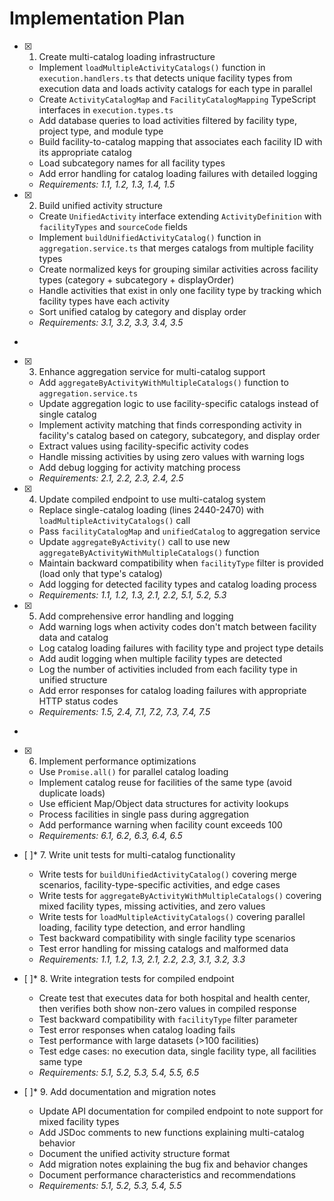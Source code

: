 # Implementation Plan

- [x] 1. Create multi-catalog loading infrastructure





  - Implement `loadMultipleActivityCatalogs()` function in `execution.handlers.ts` that detects unique facility types from execution data and loads activity catalogs for each type in parallel
  - Create `ActivityCatalogMap` and `FacilityCatalogMapping` TypeScript interfaces in `execution.types.ts`
  - Add database queries to load activities filtered by facility type, project type, and module type
  - Build facility-to-catalog mapping that associates each facility ID with its appropriate catalog
  - Load subcategory names for all facility types
  - Add error handling for catalog loading failures with detailed logging
  - _Requirements: 1.1, 1.2, 1.3, 1.4, 1.5_

- [x] 2. Build unified activity structure





  - Create `UnifiedActivity` interface extending `ActivityDefinition` with `facilityTypes` and `sourceCode` fields
  - Implement `buildUnifiedActivityCatalog()` function in `aggregation.service.ts` that merges catalogs from multiple facility types
  - Create normalized keys for grouping similar activities across facility types (category + subcategory + displayOrder)
  - Handle activities that exist in only one facility type by tracking which facility types have each activity
  - Sort unified catalog by category and display order
  - _Requirements: 3.1, 3.2, 3.3, 3.4, 3.5_
-

- [x] 3. Enhance aggregation service for multi-catalog support




  - Add `aggregateByActivityWithMultipleCatalogs()` function to `aggregation.service.ts`
  - Update aggregation logic to use facility-specific catalogs instead of single catalog
  - Implement activity matching that finds corresponding activity in facility's catalog based on category, subcategory, and display order
  - Extract values using facility-specific activity codes
  - Handle missing activities by using zero values with warning logs
  - Add debug logging for activity matching process
  - _Requirements: 2.1, 2.2, 2.3, 2.4, 2.5_

- [x] 4. Update compiled endpoint to use multi-catalog system





  - Replace single-catalog loading (lines 2440-2470) with `loadMultipleActivityCatalogs()` call
  - Pass `facilityCatalogMap` and `unifiedCatalog` to aggregation service
  - Update `aggregateByActivity()` call to use new `aggregateByActivityWithMultipleCatalogs()` function
  - Maintain backward compatibility when `facilityType` filter is provided (load only that type's catalog)
  - Add logging for detected facility types and catalog loading process
  - _Requirements: 1.1, 1.2, 1.3, 2.1, 2.2, 5.1, 5.2, 5.3_

- [x] 5. Add comprehensive error handling and logging







  - Add warning logs when activity codes don't match between facility data and catalog
  - Log catalog loading failures with facility type and project type details
  - Add audit logging when multiple facility types are detected
  - Log the number of activities included from each facility type in unified structure
  - Add error responses for catalog loading failures with appropriate HTTP status codes
  - _Requirements: 1.5, 2.4, 7.1, 7.2, 7.3, 7.4, 7.5_
-

- [x] 6. Implement performance optimizations






  - Use `Promise.all()` for parallel catalog loading
  - Implement catalog reuse for facilities of the same type (avoid duplicate loads)
  - Use efficient Map/Object data structures for activity lookups
  - Process facilities in single pass during aggregation
  - Add performance warning when facility count exceeds 100
  - _Requirements: 6.1, 6.2, 6.3, 6.4, 6.5_

- [ ]* 7. Write unit tests for multi-catalog functionality
  - Write tests for `buildUnifiedActivityCatalog()` covering merge scenarios, facility-type-specific activities, and edge cases
  - Write tests for `aggregateByActivityWithMultipleCatalogs()` covering mixed facility types, missing activities, and zero values
  - Write tests for `loadMultipleActivityCatalogs()` covering parallel loading, facility type detection, and error handling
  - Test backward compatibility with single facility type scenarios
  - Test error handling for missing catalogs and malformed data
  - _Requirements: 1.1, 1.2, 1.3, 2.1, 2.2, 2.3, 3.1, 3.2, 3.3_

- [ ]* 8. Write integration tests for compiled endpoint
  - Create test that executes data for both hospital and health center, then verifies both show non-zero values in compiled response
  - Test backward compatibility with `facilityType` filter parameter
  - Test error responses when catalog loading fails
  - Test performance with large datasets (>100 facilities)
  - Test edge cases: no execution data, single facility type, all facilities same type
  - _Requirements: 5.1, 5.2, 5.3, 5.4, 5.5, 6.5_

- [ ]* 9. Add documentation and migration notes
  - Update API documentation for compiled endpoint to note support for mixed facility types
  - Add JSDoc comments to new functions explaining multi-catalog behavior
  - Document the unified activity structure format
  - Add migration notes explaining the bug fix and behavior changes
  - Document performance characteristics and recommendations
  - _Requirements: 5.1, 5.2, 5.3, 5.4, 5.5_
